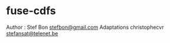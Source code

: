 # fuse-cdfs
Author : Stef Bon <stefbon@gmail.com>
Adaptations christophecvr <stefansat@telenet.be>

